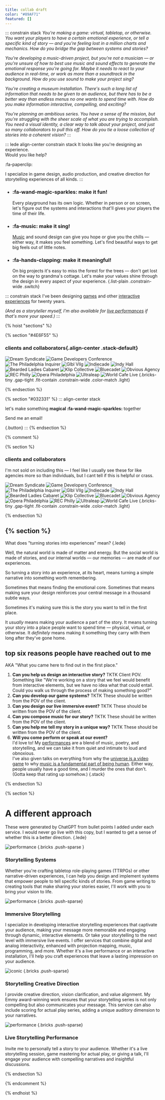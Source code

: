 ```yaml
---
title: collab draft
color: "#89AF71"
featured: []
---
```


<div class="stack-loose constrain-wide">

::: constrain stack
_You're making a game: virtual, tabletop, or otherwise. You want your players to have a certain emotional experience, or tell a specific kind of story — and you're feeling lost in a million charts and mechanics. How do you bridge the gap between systems and stories?_

_You're developing a music-driven project, but you're not a musician — or you're unsure of how to best use music and sound effects to generate the emotional response you're going for. Maybe it needs to react to your audience in real-time, or work as more than a soundtrack in the background. How do you use sound to make your project sing?_ 

_You're creating a museum installation. There's such a long list of information that needs to be given to an audience, but there has to be a better way than endless menus no one wants to spend time with. How do you make information interactive, compelling, and exciting?_

_You're planning an ambitious series. You have a sense of the mission, but you're struggling with the sheer scale of what you are trying to accomplish. You need a visual identity, a clear way to talk about your project, and just so many collaborators to pull this off. How do you tie a loose collection of stories into a coherent vision?_
:::


::: lede align-center constrain stack
It looks like you're designing an experience.  
Would you like help?  

:fa-paperclip:


I specialize in game design, audio production, and creative direction for storytelling experiences of all kinds.
:::


* ### :fa-wand-magic-sparkles: make it fun! 
  Every playground has its own logic. Whether in person or on screen, let's figure out the systems and interactions that'll gives your players the time of their life. 

* ### :fa-music: make it sing! 
  [Music](/music) and sound design can give you hope or give you the chills — either way, it makes you feel something. Let's find beautiful ways to get big feels out of little notes.

* ### :fa-hands-clapping: make it meaningful! 
  On big projects it's easy to miss the forest for the trees — don't get lost on the way to grandma's cottage. Let's make your values shine through the design in every aspect of your experience.
{.list-plain .constrain-wide .switch}



::: constrain stack
I've been designing [games](/games) and other [interactive experiences](/interactives) for twenty years.

_(And as a storyteller myself, I'm also available for [live performances](/performance) if that's more your speed.)_
:::

</div>

{% hoist "sections" %}




{% section "#4E6F55" %}

<div class="stack-loose constrain-wide">

### clients and collaborators{.align-center .stack-default}

![Dream Syndicate](/assets/uploads/dreamsyndicate.svg)
![Game Developers Conference](/assets/uploads/gdc.svg)
![The Philadelphia Inquirer](/assets/uploads/inquirer.svg)
![Glbl Vllg](/assets/uploads/glblvllg.png)
![Indiecade](/assets/uploads/indiecade.webp)
![Indy Hall](/assets/uploads/indyhall.png)
![Bearded Ladies Cabaret](/assets/uploads/beardedladies.png)
![Klip Collective](/assets/uploads/klip.png)
![Bluecadet](/assets/uploads/bluecadet.svg)
![Obvious Agency](/assets/uploads/obviousagency.webp)
![REC Philly](/assets/uploads/recphilly.svg)
![Opera Philadelphia](/assets/uploads/operaphiladelphia.png)
![Ultraleap](/assets/uploads/ultraleap.svg)
![World Cafe Live](/assets/uploads/worldcafelive.png)
{.bricks-tiny .gap-tight .fit-contain .constrain-wide .color-match .light}

</div>

{% endsection %}


{% section "#032331" %}
::: align-center stack

<div class="quote js-quote-animated" data-quotes="magical |fa-wand-magic-sparkles, musical |fa-music, mythical |fa-book-open, memorable |fa-bookmark, meaningful |fa-hands-clapping">

let's make something **magical :fa-wand-magic-sparkles:** together

</div>

Send me an email!

[](/email){.button}
:::
{% endsection %}



{% comment %}

{% section %}
### clients and collaborators

I'm not sold on including this — I feel like I usually see these for like agencies more so than individuals, but I cant tell if this is helpful or crass.


![Dream Syndicate](/assets/uploads/dreamsyndicate.svg)
![Game Developers Conference](/assets/uploads/gdc.svg)
![The Philadelphia Inquirer](/assets/uploads/inquirer.svg)
![Glbl Vllg](/assets/uploads/glblvllg.png)
![Indiecade](/assets/uploads/indiecade.webp)
![Indy Hall](/assets/uploads/indyhall.png)
![Bearded Ladies Cabaret](/assets/uploads/beardedladies.png)
![Klip Collective](/assets/uploads/klip.png)
![Bluecadet](/assets/uploads/bluecadet.svg)
![Obvious Agency](/assets/uploads/obviousagency.webp)
![Opera Philadelphia](/assets/uploads/operaphiladelphia.png)
![REC Philly](/assets/uploads/recphilly.svg)
![Ultraleap](/assets/uploads/ultraleap.svg)
![World Cafe Live](/assets/uploads/worldcafelive.png)
{.bricks-tiny .gap-tight .fit-contain .constrain-wide .color-match .light}


{% endsection %}





{% section %}
---


What does "turning stories into experiences" mean?
{.lede}

Well, the natural world is made of matter and energy. But the social world is made of stories, and our internal worlds — our memories — are made of our experiences.

So turning a story into an experience, at its heart, means turning a simple narrative into something worth remembering.

Sometimes that means finding the emotional core. Sometimes that means making sure your design reinforces your central message in a thousand subtle ways. 

Sometimes it's making sure this is the story you want to tell in the first place. 

It _usually_ means making your audience a part of the story. It means turning your story into a place people want to spend time — physical, virtual, or otherwise. It _definitely_ means making it something they carry with them long after they've gone home.






## top six reasons people have reached out to me
AKA "What you came here to find out in the first place."

1. **Can you help us design an interactive story?**
  TKTK Client POV. Something like "We're working on a story that we feel would benefit from interactive elements, but we have no idea what that could entail. Could you walk us through the process of making something good?" 
2. **Can you develop our game systems?**
  TKTK These should be written from the POV of the client.
3. **Can you design our live immersive event?**
  TKTK These should be written from the POV of the client.
4. **Can you compose music for our story?**
  TKTK These should be written from the POV of the client.
5. **Can you help me tell my story in a unique way?**
  TKTK These should be written from the POV of the client.
6. **Will you come perform or speak at our event?**  
  I'd love to! My [performances](/performance) are a blend of music, poetry, and storytelling, and we can take it from quiet and intimate to loud and obnoxious.  
  I've also given talks on everything from why the [universe is a video game](/the-universe) to why [music is a fundamental part of being human](/humansong). Either way, people usually have a good time, and I murder the ones that don't. (Gotta keep that rating up somehow.)
{.stack}


{% endsection %}




{% section  %}

# A different approach
These were generated by ChatGPT from bullet points I added under each service. I would never go live with this copy, but I wanted to get a sense of whether this is a better direction.
{.lede}

![performance](/assets/uploads/gming.jpg)
{.bricks .push-sparse }
### Storytelling Systems
  Whether you're crafting tabletop role-playing games (TTRPGs) or other narrative-driven experiences, I can help you design and implement systems that empower people to tell specific kinds of stories. From game writing to creating tools that make sharing your stories easier, I'll work with you to bring your vision to life.


![performance](/assets/uploads/synaesthetic_symphony.jpg)
{.bricks .push-sparse}
### Immersive Storytelling
  I specialize in developing interactive storytelling experiences that captivate your audience, making your message more memorable and engaging through dynamic, interactive elements. Or take your storytelling to the next level with immersive live events. I offer services that combine digital and analog interactivity, enhanced with projection mapping, music, programming, and more. Whether it's a live performance or an interactive installation, I'll help you craft experiences that leave a lasting impression on your audience.

![iconic](/assets/uploads/iconic-bkg.webp)
{.bricks .push-sparse}

### Storytelling Creative Direction
I provide creative direction, vision clarification, and value alignment. My Emmy award-winning work ensures that your storytelling series is not only compelling but also communicates your message. This service can also include scoring for actual play series, adding a unique auditory dimension to your narratives.

![performance](/assets/uploads/DSCF4101XL.JPG)
{.bricks .push-sparse}

### Live Storytelling Performance
  Invite me to personally tell a story to your audience. Whether it's a live storytelling session, game mastering for actual play, or giving a talk, I'll engage your audience with compelling narratives and insightful discussions. 


{% endsection %}

{% endcomment %}

{% endhoist %}